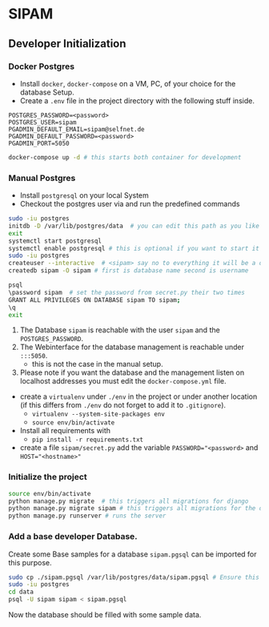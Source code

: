 # SIPAM

## Developer Initialization

### Docker Postgres
* Install `docker`, `docker-compose` on a VM, PC, of your choice for the database Setup.
* Create a `.env` file in the project directory with the following stuff inside.

```.env
POSTGRES_PASSWORD=<password>
POSTGRES_USER=sipam
PGADMIN_DEFAULT_EMAIL=sipam@selfnet.de
PGADMIN_DEFAULT_PASSWORD=<password>
PGADMIN_PORT=5050
```

```sh
docker-compose up -d # this starts both container for development
```

### Manual Postgres

* Install `postgresql` on your local System
* Checkout the postgres user via and run the predefined commands

```bash
sudo -iu postgres
initdb -D /var/lib/postgres/data  # you can edit this path as you like
exit
systemctl start postgresql
systemctl enable postgresql # this is optional if you want to start it on boot.
sudo -iu postgres
createuser --interactive  # <sipam> say no to everything it will be a dump database user.
createdb sipam -O sipam # first is database name second is username

psql 
\password sipam  # set the password from secret.py their two times
GRANT ALL PRIVILEGES ON DATABASE sipam TO sipam;
\q
exit
```

1. The Database `sipam` is reachable with the user `sipam` and the `POSTGRES_PASSWORD`.
1. The Webinterface for the database management is reachable under `:::5050`.
    * this is not the case in the manual setup.
1. Please note if you want the database and the management listen on localhost addresses you must
edit the `docker-compose.yml` file.

* create a `virtualenv` under `./env` in the project or under another location (if this differs from `./env` do not forget to add it to `.gitignore`).
  * `virtualenv --system-site-packages env`
  * `source env/bin/activate`
* Install all requirements with
  * `pip install -r requirements.txt`
* create a file `sipam/secret.py` add the variable `PASSWORD="<password>` and `HOST="<hostname>"`

### Initialize the project

```bash
source env/bin/activate
python manage.py migrate  # this triggers all migrations for django
python manage.py migrate sipam # this triggers all migrations for the database of sipam.
python manage.py runserver # runs the server
```

### Add a base developer Database.


Create some Base samples for a database `sipam.pgsql` can be imported for this purpose.
```bash
sudo cp ./sipam.pgsql /var/lib/postgres/data/sipam.pgsql # Ensure this is the right directory on your system
sudo -iu postgres
cd data
psql -U sipam sipam < sipam.pgsql
```

Now the database should be filled with some sample data.